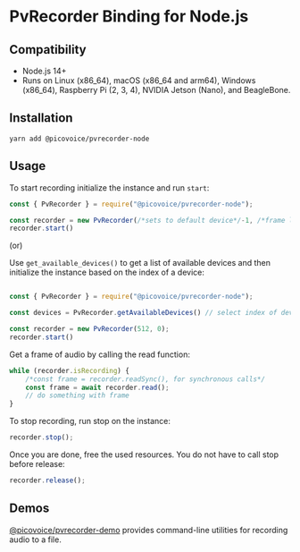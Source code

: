 # PvRecorder Binding for Node.js

## Compatibility

- Node.js 14+
- Runs on Linux (x86_64), macOS (x86_64 and arm64), Windows (x86_64), Raspberry Pi (2, 3, 4), NVIDIA Jetson (Nano), and BeagleBone.

## Installation

```console
yarn add @picovoice/pvrecorder-node
```

## Usage

To start recording initialize the instance and run `start`:

```javascript
const { PvRecorder } = require("@picovoice/pvrecorder-node");

const recorder = new PvRecorder(/*sets to default device*/-1, /*frame length*/ 512);
recorder.start()
```

(or)

Use `get_available_devices()` to get a list of available devices and then initialize the instance based on the index of a device:

```javascript

const { PvRecorder } = require("@picovoice/pvrecorder-node");

const devices = PvRecorder.getAvailableDevices() // select index of device

const recorder = new PvRecorder(512, 0);
recorder.start()
```

Get a frame of audio by calling the read function:

```javascript
while (recorder.isRecording) {
    /*const frame = recorder.readSync(), for synchronous calls*/
    const frame = await recorder.read();
    // do something with frame
}
```

To stop recording, run stop on the instance:

```javascript
recorder.stop();
```

Once you are done, free the used resources. You do not have to call stop before release:

```javascript
recorder.release();
```

## Demos

[@picovoice/pvrecorder-demo](https://www.npmjs.com/package/@picovoice/pvrecorder-demo) provides command-line utilities for recording audio to a file.
